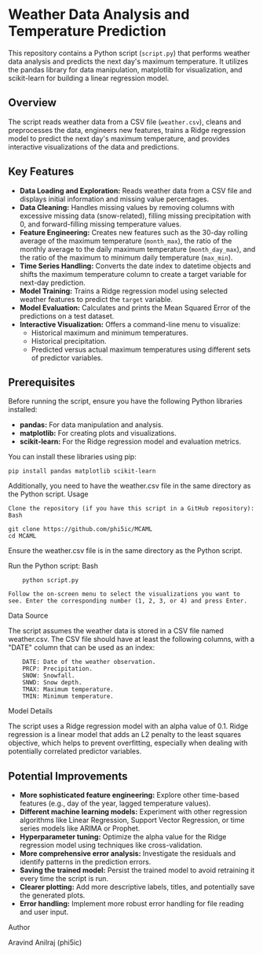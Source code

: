 # Weather Data Analysis and Temperature Prediction

This repository contains a Python script (`script.py`) that performs weather data analysis and predicts the next day's maximum temperature. It utilizes the pandas library for data manipulation, matplotlib for visualization, and scikit-learn for building a linear regression model.

## Overview

The script reads weather data from a CSV file (`weather.csv`), cleans and preprocesses the data, engineers new features, trains a Ridge regression model to predict the next day's maximum temperature, and provides interactive visualizations of the data and predictions.

## Key Features

* **Data Loading and Exploration:** Reads weather data from a CSV file and displays initial information and missing value percentages.
* **Data Cleaning:** Handles missing values by removing columns with excessive missing data (snow-related), filling missing precipitation with 0, and forward-filling missing temperature values.
* **Feature Engineering:** Creates new features such as the 30-day rolling average of the maximum temperature (`month_max`), the ratio of the monthly average to the daily maximum temperature (`month_day_max`), and the ratio of the maximum to minimum daily temperature (`max_min`).
* **Time Series Handling:** Converts the date index to datetime objects and shifts the maximum temperature column to create a target variable for next-day prediction.
* **Model Training:** Trains a Ridge regression model using selected weather features to predict the `target` variable.
* **Model Evaluation:** Calculates and prints the Mean Squared Error of the predictions on a test dataset.
* **Interactive Visualization:** Offers a command-line menu to visualize:
    * Historical maximum and minimum temperatures.
    * Historical precipitation.
    * Predicted versus actual maximum temperatures using different sets of predictor variables.

## Prerequisites

Before running the script, ensure you have the following Python libraries installed:

* **pandas:** For data manipulation and analysis.
* **matplotlib:** For creating plots and visualizations.
* **scikit-learn:** For the Ridge regression model and evaluation metrics.

You can install these libraries using pip:
```
pip install pandas matplotlib scikit-learn
```
Additionally, you need to have the weather.csv file in the same directory as the Python script.
Usage

    Clone the repository (if you have this script in a GitHub repository):
    Bash
```
git clone https://github.com/phi5ic/MCAML
cd MCAML
```
Ensure the weather.csv file is in the same directory as the Python script.

Run the Python script:
Bash
```
    python script.py
```
    Follow the on-screen menu to select the visualizations you want to see. Enter the corresponding number (1, 2, 3, or 4) and press Enter.

Data Source

The script assumes the weather data is stored in a CSV file named weather.csv. The CSV file should have at least the following columns, with a "DATE" column that can be used as an index:
```
    DATE: Date of the weather observation.
    PRCP: Precipitation.
    SNOW: Snowfall.
    SNWD: Snow depth.
    TMAX: Maximum temperature.
    TMIN: Minimum temperature.
```
Model Details

The script uses a Ridge regression model with an alpha value of 0.1. Ridge regression is a linear model that adds an L2 penalty to the least squares objective, which helps to prevent overfitting, especially when dealing with potentially correlated predictor variables.

## Potential Improvements

* **More sophisticated feature engineering:** Explore other time-based features (e.g., day of the year, lagged temperature values).
* **Different machine learning models:** Experiment with other regression algorithms like Linear Regression, Support Vector Regression, or time series models like ARIMA or Prophet.
* **Hyperparameter tuning:** Optimize the alpha value for the Ridge regression model using techniques like cross-validation.
* **More comprehensive error analysis:** Investigate the residuals and identify patterns in the prediction errors.
* **Saving the trained model:** Persist the trained model to avoid retraining it every time the script is run.
* **Clearer plotting:** Add more descriptive labels, titles, and potentially save the generated plots.
* **Error handling:** Implement more robust error handling for file reading and user input.

Author

Aravind Anilraj (phi5ic)
